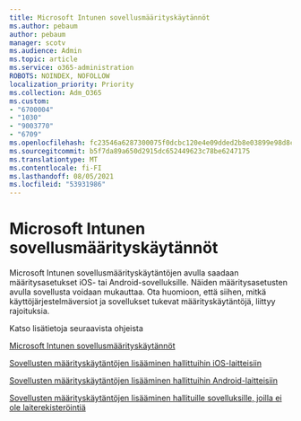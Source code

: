 ```yaml
---
title: Microsoft Intunen sovellusmäärityskäytännöt
ms.author: pebaum
author: pebaum
manager: scotv
ms.audience: Admin
ms.topic: article
ms.service: o365-administration
ROBOTS: NOINDEX, NOFOLLOW
localization_priority: Priority
ms.collection: Adm_O365
ms.custom:
- "6700004"
- "1030"
- "9003770"
- "6709"
ms.openlocfilehash: fc23546a6287300075f0dcbc120e4e09dded2b8e03899e98d8c27ff6c94b737e
ms.sourcegitcommit: b5f7da89a650d2915dc652449623c78be6247175
ms.translationtype: MT
ms.contentlocale: fi-FI
ms.lasthandoff: 08/05/2021
ms.locfileid: "53931986"
---
```

# <a name="app-configuration-policies-for-microsoft-intune"></a>Microsoft Intunen sovellusmäärityskäytännöt

Microsoft Intunen sovellusmäärityskäytäntöjen avulla saadaan määritysasetukset iOS- tai Android-sovelluksille. Näiden määritysasetusten avulla sovellusta voidaan mukauttaa. Ota huomioon, että siihen, mitkä käyttöjärjestelmäversiot ja sovellukset tukevat määrityskäytäntöjä, liittyy rajoituksia.

Katso lisätietoja seuraavista ohjeista

[Microsoft Intunen sovellusmäärityskäytännöt](https://docs.microsoft.com/intune/app-configuration-policies-overview)  

[Sovellusten määrityskäytäntöjen lisääminen hallittuihin iOS-laitteisiin](https://docs.microsoft.com/intune/app-configuration-policies-use-ios)  

[Sovellusten määrityskäytäntöjen lisääminen hallittuihin Android-laitteisiin](https://docs.microsoft.com/intune/app-configuration-policies-use-android)

[Sovellusten määrityskäytäntöjen lisääminen hallituille sovelluksille, joilla ei ole laiterekisteröintiä](https://docs.microsoft.com/intune/app-configuration-policies-managed-app)
